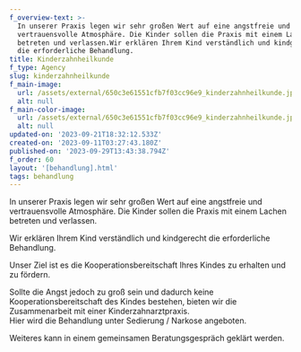 ```yaml
---
f_overview-text: >-
  In unserer Praxis legen wir sehr großen Wert auf eine angstfreie und
  vertrauensvolle Atmosphäre. Die Kinder sollen die Praxis mit einem Lachen
  betreten und verlassen.Wir erklären Ihrem Kind verständlich und kindgerecht
  die erforderliche Behandlung.
title: Kinderzahnheilkunde
f_type: Agency
slug: kinderzahnheilkunde
f_main-image:
  url: /assets/external/650c3e61551cfb7f03cc96e9_kinderzahnheilkunde.jpg
  alt: null
f_main-color-image:
  url: /assets/external/650c3e61551cfb7f03cc96e9_kinderzahnheilkunde.jpg
  alt: null
updated-on: '2023-09-21T18:32:12.533Z'
created-on: '2023-09-11T03:27:43.180Z'
published-on: '2023-09-29T13:43:38.794Z'
f_order: 60
layout: '[behandlung].html'
tags: behandlung
---
```


In unserer Praxis legen wir sehr großen Wert auf eine angstfreie und vertrauensvolle Atmosphäre. Die Kinder sollen die Praxis mit einem Lachen betreten und verlassen.

Wir erklären Ihrem Kind verständlich und kindgerecht die erforderliche Behandlung.

Unser Ziel ist es die Kooperationsbereitschaft Ihres Kindes zu erhalten und zu fördern.

Sollte die Angst jedoch zu groß sein und dadurch keine Kooperationsbereitschaft des Kindes bestehen, bieten wir die Zusammenarbeit mit einer Kinderzahnarztpraxis.  
Hier wird die Behandlung unter Sedierung / Narkose angeboten.

Weiteres kann in einem gemeinsamen Beratungsgespräch geklärt werden.

‍
